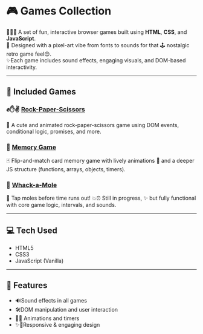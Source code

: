 # 🎮 Games Collection

👩🏽‍💻 A set of fun, interactive browser games built using **HTML**, **CSS**, and **JavaScript**.<br>
🎨 Designed with a pixel-art vibe from fonts to sounds for that 🕹 nostalgic retro game feel😊.<br>
✨Each game includes sound effects, engaging visuals, and DOM-based interactivity.

---

## 📂 Included Games

### ✊✋✌ [Rock-Paper-Scissors](./RockPaperSiscors)
🎀 A cute and animated rock-paper-scissors game using DOM events, conditional logic, promises, and more.

### 🧠 [Memory Game](./Memory)
🃏 Flip-and-match card memory game with lively animations 🌌 and a deeper JS structure (functions, arrays, objects, timers).

### 🐹 [Whack-a-Mole](./Whac-a-mole)
👀 Tap moles before time runs out! 💥⏰ Still in progress, ✨ but fully functional with core game logic, intervals, and sounds.

---

## 💻 Tech Used

- HTML5
- CSS3
- JavaScript (Vanilla)

---

## 🎇 Features

- 🔊Sound effects in all games
- 🛠DOM manipulation and user interaction
- 🌌⏰ Animations and timers
- ✨🎨Responsive & engaging design

